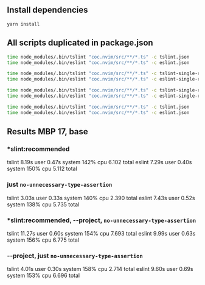 
## Install dependencies

`yarn install`

## All scripts duplicated in package.json

```bash
time node_modules/.bin/tslint "coc.nvim/src/**/*.ts" -c tslint.json
time node_modules/.bin/eslint "coc.nvim/src/**/*.ts" -c eslint.json

time node_modules/.bin/tslint "coc.nvim/src/**/*.ts" -c tslint-single-rule.json
time node_modules/.bin/eslint "coc.nvim/src/**/*.ts" -c eslint-single-rule.json

time node_modules/.bin/tslint "coc.nvim/src/**/*.ts" -c tslint-single-rule-with-project.json 
time node_modules/.bin/eslint "coc.nvim/src/**/*.ts" -c eslint-single-rule-with-project.json

time node_modules/.bin/tslint "coc.nvim/src/**/*.ts" -c tslint.json
time node_modules/.bin/eslint "coc.nvim/src/**/*.ts" -c eslint.json

```

## Results MBP 17, base

### *slint:recommended

tslint  8.19s user 0.47s system 142% cpu 6.102 total
eslint  7.29s user 0.40s system 150% cpu 5.112 total

### just `no-unnecessary-type-assertion`

tslint  3.03s user 0.33s system 140% cpu 2.390 total
eslint  7.43s user 0.52s system 138% cpu 5.735 total

### *slint:recommended, --project, `no-unnecessary-type-assertion`

tslint  11.27s user 0.60s system 154% cpu 7.693 total
eslint  9.99s user 0.63s system 156% cpu 6.775 total

### --project, just `no-unnecessary-type-assertion`

tslint  4.01s user 0.30s system 158% cpu 2.714 total
eslint  9.60s user 0.69s system 153% cpu 6.696 total